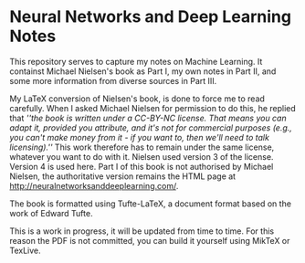 # Neural Networks and Deep Learning Notes

This repository serves to capture my notes on Machine Learning.  It containst Michael Nielsen's book as Part I, my own notes in Part II, and some more information from diverse sources in Part III.

My LaTeX conversion of Nielsen's book, is done to force me to read carefully.  When I asked Michael Nielsen for permission to do this, he replied that  *''the book is written under a CC-BY-NC license. That means you can adapt it, provided you attribute, and it's not for commercial purposes (e.g., you can't make money from it - if you want to, then we'll need to talk licensing).''* 
This work therefore has to remain under the same license, whatever you want to do with it. Nielsen used version 3 of the license. Version 4 is used here.
Part I of this book is not authorised by Michael Nielsen, the authoritative version remains the HTML page at http://neuralnetworksanddeeplearning.com/.

The book is formatted using Tufte-LaTeX, a document format based on the work of Edward Tufte.

This is a work in progress, it will be updated from time to time. For this reason the PDF is not committed, you can build it yourself using MikTeX or TexLive.


